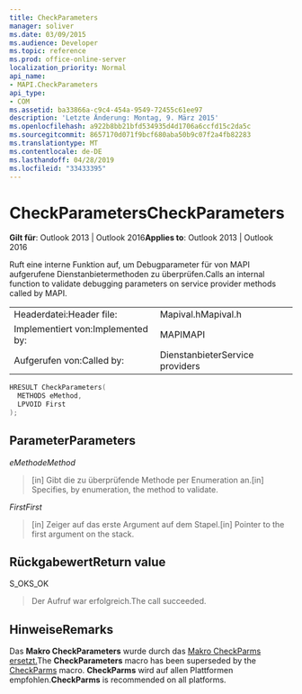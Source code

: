 ```yaml
---
title: CheckParameters
manager: soliver
ms.date: 03/09/2015
ms.audience: Developer
ms.topic: reference
ms.prod: office-online-server
localization_priority: Normal
api_name:
- MAPI.CheckParameters
api_type:
- COM
ms.assetid: ba33866a-c9c4-454a-9549-72455c61ee97
description: 'Letzte Änderung: Montag, 9. März 2015'
ms.openlocfilehash: a922b8bb21bfd534935d4d1706a6ccfd15c2da5c
ms.sourcegitcommit: 8657170d071f9bcf680aba50b9c07f2a4fb82283
ms.translationtype: MT
ms.contentlocale: de-DE
ms.lasthandoff: 04/28/2019
ms.locfileid: "33433395"
---
```

# <a name="checkparameters"></a><span data-ttu-id="1b973-103">CheckParameters</span><span class="sxs-lookup"><span data-stu-id="1b973-103">CheckParameters</span></span>

  
  
<span data-ttu-id="1b973-104">**Gilt für**: Outlook 2013 | Outlook 2016</span><span class="sxs-lookup"><span data-stu-id="1b973-104">**Applies to**: Outlook 2013 | Outlook 2016</span></span> 
  
<span data-ttu-id="1b973-105">Ruft eine interne Funktion auf, um Debugparameter für von MAPI aufgerufene Dienstanbietermethoden zu überprüfen.</span><span class="sxs-lookup"><span data-stu-id="1b973-105">Calls an internal function to validate debugging parameters on service provider methods called by MAPI.</span></span> 
  
|||
|:-----|:-----|
|<span data-ttu-id="1b973-106">Headerdatei:</span><span class="sxs-lookup"><span data-stu-id="1b973-106">Header file:</span></span>  <br/> |<span data-ttu-id="1b973-107">Mapival.h</span><span class="sxs-lookup"><span data-stu-id="1b973-107">Mapival.h</span></span>  <br/> |
|<span data-ttu-id="1b973-108">Implementiert von:</span><span class="sxs-lookup"><span data-stu-id="1b973-108">Implemented by:</span></span>  <br/> |<span data-ttu-id="1b973-109">MAPI</span><span class="sxs-lookup"><span data-stu-id="1b973-109">MAPI</span></span>  <br/> |
|<span data-ttu-id="1b973-110">Aufgerufen von:</span><span class="sxs-lookup"><span data-stu-id="1b973-110">Called by:</span></span>  <br/> |<span data-ttu-id="1b973-111">Dienstanbieter</span><span class="sxs-lookup"><span data-stu-id="1b973-111">Service providers</span></span>  <br/> |
   
```cpp
HRESULT CheckParameters(
  METHODS eMethod,
  LPVOID First
);
```

## <a name="parameters"></a><span data-ttu-id="1b973-112">Parameter</span><span class="sxs-lookup"><span data-stu-id="1b973-112">Parameters</span></span>

 <span data-ttu-id="1b973-113">_eMethod_</span><span class="sxs-lookup"><span data-stu-id="1b973-113">_eMethod_</span></span>
  
> <span data-ttu-id="1b973-114">[in] Gibt die zu überprüfende Methode per Enumeration an.</span><span class="sxs-lookup"><span data-stu-id="1b973-114">[in] Specifies, by enumeration, the method to validate.</span></span> 
    
 <span data-ttu-id="1b973-115">_First_</span><span class="sxs-lookup"><span data-stu-id="1b973-115">_First_</span></span>
  
> <span data-ttu-id="1b973-116">[in] Zeiger auf das erste Argument auf dem Stapel.</span><span class="sxs-lookup"><span data-stu-id="1b973-116">[in] Pointer to the first argument on the stack.</span></span>
    
## <a name="return-value"></a><span data-ttu-id="1b973-117">Rückgabewert</span><span class="sxs-lookup"><span data-stu-id="1b973-117">Return value</span></span>

<span data-ttu-id="1b973-118">S_OK</span><span class="sxs-lookup"><span data-stu-id="1b973-118">S_OK</span></span> 
  
> <span data-ttu-id="1b973-119">Der Aufruf war erfolgreich.</span><span class="sxs-lookup"><span data-stu-id="1b973-119">The call succeeded.</span></span>
    
## <a name="remarks"></a><span data-ttu-id="1b973-120">Hinweise</span><span class="sxs-lookup"><span data-stu-id="1b973-120">Remarks</span></span>

<span data-ttu-id="1b973-121">Das **Makro CheckParameters** wurde durch das [Makro CheckParms ersetzt.](checkparms.md)</span><span class="sxs-lookup"><span data-stu-id="1b973-121">The **CheckParameters** macro has been superseded by the [CheckParms](checkparms.md) macro.</span></span> <span data-ttu-id="1b973-122">**CheckParms** wird auf allen Plattformen empfohlen.</span><span class="sxs-lookup"><span data-stu-id="1b973-122">**CheckParms** is recommended on all platforms.</span></span> 
  

